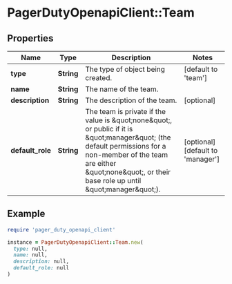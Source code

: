 # PagerDutyOpenapiClient::Team

## Properties

| Name | Type | Description | Notes |
| ---- | ---- | ----------- | ----- |
| **type** | **String** | The type of object being created. | [default to &#39;team&#39;] |
| **name** | **String** | The name of the team. |  |
| **description** | **String** | The description of the team. | [optional] |
| **default_role** | **String** | The team is private if the value is \&quot;none\&quot;, or public if it is \&quot;manager\&quot; (the default permissions for a non-member of the team are either \&quot;none\&quot;, or their base role up until \&quot;manager\&quot;). | [optional][default to &#39;manager&#39;] |

## Example

```ruby
require 'pager_duty_openapi_client'

instance = PagerDutyOpenapiClient::Team.new(
  type: null,
  name: null,
  description: null,
  default_role: null
)
```

